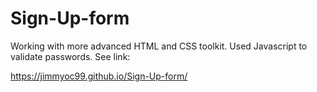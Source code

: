 # Sign-Up-form

Working with more advanced HTML and CSS toolkit. Used Javascript to validate passwords. See link:

https://jimmyoc99.github.io/Sign-Up-form/
